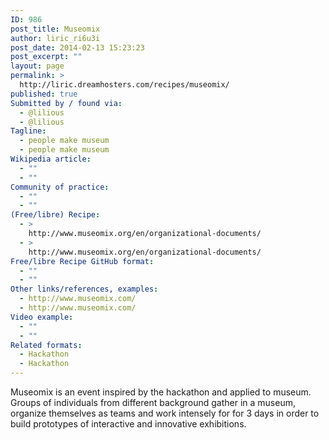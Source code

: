 ```yaml
---
ID: 986
post_title: Museomix
author: liric_ri6u3i
post_date: 2014-02-13 15:23:23
post_excerpt: ""
layout: page
permalink: >
  http://liric.dreamhosters.com/recipes/museomix/
published: true
Submitted by / found via:
  - @lilious
  - @lilious
Tagline:
  - people make museum
  - people make museum
Wikipedia article:
  - ""
  - ""
Community of practice:
  - ""
  - ""
(Free/libre) Recipe:
  - >
    http://www.museomix.org/en/organizational-documents/
  - >
    http://www.museomix.org/en/organizational-documents/
Free/libre Recipe GitHub format:
  - ""
  - ""
Other links/references, examples:
  - http://www.museomix.com/
  - http://www.museomix.com/
Video example:
  - ""
  - ""
Related formats:
  - Hackathon
  - Hackathon
---
```

Museomix is an event inspired by the hackathon and applied to museum. Groups of individuals from different background gather in a museum, organize themselves as teams and work intensely for for 3 days in order to build prototypes of interactive and innovative exhibitions.